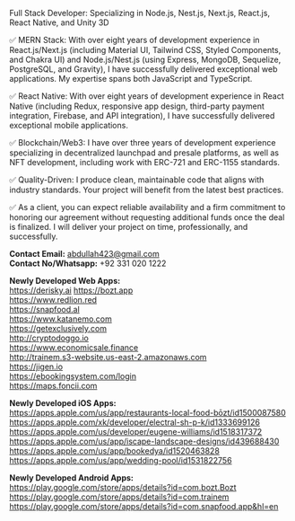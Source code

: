 Full Stack Developer: Specializing in Node.js, Nest.js, Next.js, React.js, React Native, and Unity 3D

✅ MERN Stack: With over eight years of development experience in React.js/Next.js (including Material UI, Tailwind CSS, Styled Components, and Chakra UI) and Node.js/Nest.js (using Express, MongoDB, Sequelize, PostgreSQL, and Gravity), I have successfully delivered exceptional web applications. My expertise spans both JavaScript and TypeScript.

✅ React Native: With over eight years of development experience in React Native (including Redux, responsive app design, third-party payment integration, Firebase, and API integration), I have successfully delivered exceptional mobile applications.  

✅ Blockchain/Web3: I have over three years of development experience specializing in decentralized launchpad and presale platforms, as well as NFT development, including work with ERC-721 and ERC-1155 standards.

✅ Quality-Driven: I produce clean, maintainable code that aligns with industry standards. Your project will benefit from the latest best practices.

✅ As a client, you can expect reliable availability and a firm commitment to honoring our agreement without requesting additional funds once the deal is finalized. I will deliver your project on time, professionally, and successfully.

**Contact Email:**  abdullah423@gmail.com  
**Contact No/Whatsapp:**  +92 331 020 1222

**Newly Developed Web Apps:**  
https://derisky.ai 
https://bozt.app  
https://www.redlion.red  
https://snapfood.al  
https://www.katanemo.com  
https://getexclusively.com  
http://cryptodoggo.io  
https://www.economicsale.finance  
http://trainem.s3-website.us-east-2.amazonaws.com  
https://jigen.io  
https://ebookingsystem.com/login  
https://maps.foncii.com  

**Newly Developed iOS Apps:**  
https://apps.apple.com/us/app/restaurants-local-food-bōzt/id1500087580  
https://apps.apple.com/xk/developer/electral-sh-p-k/id1333699126  
https://apps.apple.com/us/developer/eugene-williams/id1518317372  
https://apps.apple.com/us/app/iscape-landscape-designs/id439688430  
https://apps.apple.com/us/app/bookedya/id1520463828  
https://apps.apple.com/us/app/wedding-pool/id1531822756

**Newly Developed Android Apps:**  
https://play.google.com/store/apps/details?id=com.bozt.Bozt  
https://play.google.com/store/apps/details?id=com.trainem  
https://play.google.com/store/apps/details?id=com.snapfood.app&hl=en  
